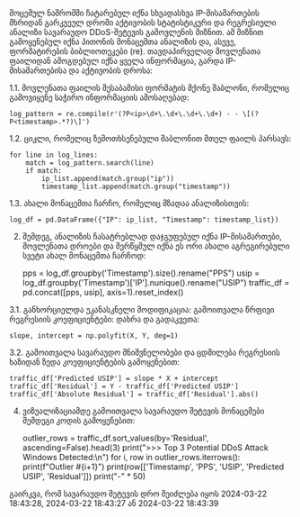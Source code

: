 მოცემულ ნაშრომში ჩატარებულ იქნა სხვადასხვა IP-მისამართების მხრიდან გარკვეულ დროში აქტივობის სტატისტიკური და რეგრესიული ანალიზი სავარაუდო DDoS-შეტევის გამოვლენის მიზნით.
ამ მიზნით გამოყენებულ იქნა პითონის მონაცემთა ანალიზის და, ასევე, ფორმატირების ბიბლიოთეკები (re).
თავდაპირველად მოვლენათა ფაილიდან ამოგდებულ იქნა ყველა ინფორმაცია, გარდა IP-მისამართებისა და აქტივობის დროსა:

1.1. მოვლენათა ფაილის შესაბამისი ფორმატის მქონე შაბლონი, რომელიც გამოვიყენე საჭირო ინფორმაციის ამოსაღებად:

    log_pattern = re.compile(r'(?P<ip>\d+\.\d+\.\d+\.\d+) - - \[(?P<timestamp>.*?)\]')
   
1.2. ციკლი, რომელიც ზემოთხსენებული შაბლონით მთელ ფაილს პარსავს:

    for line in log_lines:
        match = log_pattern.search(line)
        if match:
            ip_list.append(match.group("ip"))
            timestamp_list.append(match.group("timestamp"))
            
1.3. ახალი მონაცემთა ჩარჩო, რომელიც მზადაა ანალიზისთვის:

    log_df = pd.DataFrame({"IP": ip_list, "Timestamp": timestamp_list})


2. შემდეგ, ანალიზის ჩასატრებლად დაჯგუფებულ იქნა IP-მისამართები, მოვლენათა დროები და შერწყმულ იქნა ეს ორი ახალი აგრეგირებული სვეტი ახალ მონაცემთა ჩარჩოდ:

    pps = log_df.groupby('Timestamp').size().rename("PPS")
    usip = log_df.groupby('Timestamp')['IP'].nunique().rename("USIP")
    traffic_df = pd.concat([pps, usip], axis=1).reset_index()

3.1. განხორციელდა უკანასკნელი მოდიფიკაცია: გამოითვალა წრფივი რეგრესიის კოეფიციენტები: დახრა და გადაკვეთა:

    slope, intercept = np.polyfit(X, Y, deg=1)

3.2. გამოითვალა სავარაუდო მნიშვნელობები და ცდმილება რეგრესიის ხაზიდან ზედა კოეფიციენტების გამოყენებით:

    traffic_df['Predicted USIP'] = slope * X + intercept
    traffic_df['Residual'] = Y - traffic_df['Predicted USIP']
    traffic_df['Absolute Residual'] = traffic_df['Residual'].abs()

4. ვიზუალიზაციამდე გამოითვალა სავარაუდო შეტევის მონაცემები შემდეგი კოდის გამოყენებით:
   
    outlier_rows = traffic_df.sort_values(by='Residual', ascending=False).head(3)
    print(">>> Top 3 Potential DDoS Attack Windows Detected:\n")
      for i, row in outlier_rows.iterrows():
       print(f"Outlier #{i+1}")
       print(row[['Timestamp', 'PPS', 'USIP', 'Predicted USIP', 'Residual']])
       print("-" * 50)

გაირკვა, რომ სავარაუდო შეტევის დრო შეიძლება იყოს 2024-03-22 18:43:28, 2024-03-22 18:43:27 ან 2024-03-22 18:43:39

